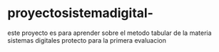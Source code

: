 # proyectosistemadigital-
este proyecto es para aprender sobre el metodo tabular de la materia sistemas digitales
protecto para la primera evaluacion

